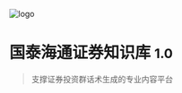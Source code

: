 ![logo](https://docsify.js.org/_media/icon.svg)

# 国泰海通证券知识库 <small>1.0</small>

> 支撑证券投资群话术生成的专业内容平台

<!-- 隐藏默认按钮 -->
<style>
  .cover-main > blockquote + p {
    display: none;
  }
</style>